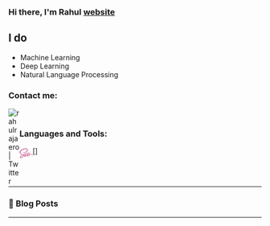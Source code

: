 ### Hi there, I'm Rahul [website] 

## I do

- Machine Learning
- Deep Learning
- Natural Language Processing



### Contact me:

[<img align="left" alt="rahulrajaero | Twitter" width="22px" src="https://cdn.jsdelivr.net/npm/simple-icons@v3/icons/twitter.svg" />][twitter]

<br />

### Languages and Tools:

[<img align="left" alt="Sass" width="26px" src="https://raw.githubusercontent.com/github/explore/80688e429a7d4ef2fca1e82350fe8e3517d3494d/topics/sass/sass.png" />]

<br />
<br />

---

### 📕 Blog Posts

<!-- BLOG-POST-LIST:START -->


<!-- BLOG-POST-LIST:END -->


---
[website]: http://rahulrajaero.github.io/
[twitter]: https://twitter.com/rahulrajaero
